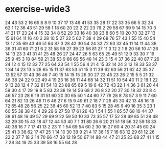 # exercise-wide3
24
43
53
2
16
65
6
8
9
10
37
17
13
46
41
53
35
28
17
22
33
35
66
5
32
24
62
1
12
36
43
51
29
58
1
18
60
20
22
2
22
23
76
2
29
58
67
69
9
14
15
70
3
41
21
17
23
24
4
15
32
34
8
52
29
33
16
40
38
23
8
60
5
10
20
70
32
27
13
15
61
64
11
16
40
3
28
10
5
27
22
5
62
7
38
4
29
68
76
57
43
1
55
15
40
54
13
17
35
69
43
46
51
64
87
3
28
42
30
54
24
32
72
63
32
45
11
14
11
44
38
36
31
41
60
71
21
6
2
31
58
59
27
39
23
56
81
27
11
3
12
2
1
8
20
56
10
41
26
14
13
23
3
41
31
41
25
48
26
27
24
47
26
5
63
65
25
49
51
12
9
33
30
7
19
25
9
45
3
10
84
59
21
38
53
9
66
69
56
48
14
23
3
15
4
37
36
22
40
87
7
29
24
12
4
15
12
33
77
25
64
23
54
1
55
56
4
21
4
15
32
14
24
3
13
18
33
53
37
1
34
14
23
13
5
28
65
15
11
37
63
53
51
15
3
11
39
62
63
56
21
62
42
35
37
13
52
57
31
43
36
46
7
40
15
14
15
15
26
30
27
23
45
23
26
2
15
5
5
21
32
46
38
24
22
9
22
49
4
19
23
16
36
11
44
68
14
32
11
51
10
54
40
11
2
18
1
22
9
13
28
12
4
7
32
81
54
10
23
88
65
69
5
19
6
42
72
43
22
1
4
36
3
61
20
44
59
30
4
17
29
19
8
5
83
23
38
19
14
56
68
2
26
8
22
20
27
30
18
32
23
8
4
46
57
23
28
6
19
31
51
60
20
30
65
50
1
44
60
77
79
28
8
78
57
3
9
11
7
60
64
21
82
13
26
49
11
6
46
27
6
15
9
49
61
2
18
7
7
29
45
30
42
13
48
16
19
72
65
48
28
56
25
22
36
45
60
52
13
7
40
83
5
15
28
45
6
49
16
35
3
23
1
60
55
38
38
40
4
29
26
6
27
58
17
61
26
43
1
54
1
55
1
65
57
68
10
44
37
38
61
48
16
49
57
29
69
9
22
59
50
10
33
73
35
57
17
52
28
69
85
51
28
48
32
29
30
15
43
18
47
12
44
53
40
7
1
31
80
26
6
20
21
51
18
56
32
59
18
33
40
38
16
7
7
17
41
13
2
23
11
1
54
69
54
60
2
30
16
27
60
4
20
31
45
60
24
25
41
3
36
62
17
47
25
1
14
10
30
39
9
21
4
17
36
16
7
16
63
12
29
61
12
26
22
2
37
7
18
2
14
70
66
47
38
12
19
50
67
14
88
44
47
21
25
23
68
27
41
1
15
7
28
34
16
25
33
39
58
16
55
64
28
